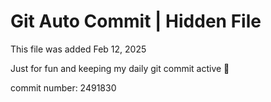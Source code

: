 # Git Auto Commit | Hidden File

This file was added Feb 12, 2025

Just for fun and keeping my daily git commit active 🤪

commit number: 2491830

